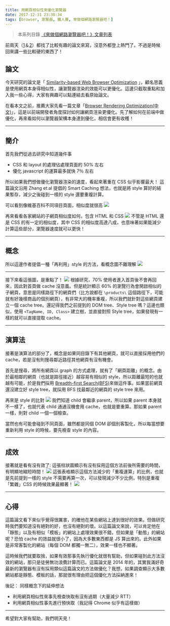 ```yaml
---
title: 用網頁相似性來優化瀏覽器
date: 2017-12-31 23:38:34
tags: [browser, 瀏覽器, 鐵人賽, 來做個網路瀏覽器吧！]
---
```

> 本系列目錄 [《來做個網路瀏覽器吧！》文章列表](/post/2018/02/browser/browser_series_33/)


                    
前兩天（[1](https://ithelp.ithome.com.tw/articles/10194936?sc=hot)＆[2](https://ithelp.ithome.com.tw/articles/10194725?sc=hot)）都找了比較有趣的論文來寫，沒意外都登上熱門了。不過是時候回來講一些比較硬的東西了！

## 論文
今天研究的論文是「 [Similarity-based Web Browser Optimization](http://wwwconference.org/proceedings/www2014/proceedings/p575.pdf) 」，顧名思義是使用網頁本身得相似性，讓瀏覽器渲染的效能可以更優化。這邊只截取重點和加入我一些心得，大家有興趣可以點連結去看原始論文。

在看本文之前，推薦大家先看一篇文章「[Browser Rendering Optimization(中文)](https://blog.techbridge.cc/2016/04/02/Browser-Rendering-Optimization/)」，這是以前端開發者角度探討如何讓網頁渲染更優化。先了解如何在前端中做優化，再來看如何以瀏覽器架構本身達到優化，相信會更有收穫！


---
## 簡介
首先我們從過去研究中知道幾件事
- CSS 和 layout 的處理佔處理頁面的 50% 左右
- 優化 javascript 的運算最多就快 7％ 左右

所以如果我們想做優化瀏覽器渲染的速度，看起來著重在 CSS 似乎影響最大！
這篇論文沿用 Zhang et.al 提倡的 Smart Caching 想法，也就是將 style 算好的結果暫存，減少之後碰到一樣的 style 還要重複計算。

可以看到像維基百科不同項目頁面，相似度就很高
![](https://user-images.githubusercontent.com/18013815/34462183-fcc89040-ee78-11e7-8e6b-77ca8e27f05c.png)

再來看看各家網站的子網頁相似度如何，包含 HTML 和 CSS
![](https://user-images.githubusercontent.com/18013815/34462196-3b305b60-ee79-11e7-9ff8-d7fb26e8353f.png)
不管是 HTML 還是 CSS 的有一定的相似度，其中 CSS 的相似度高達八成，也意味著如果能減少計算這些部分，瀏覽器速度就可以更快！

---
## 概念
所以這邊作者提倡一種「再利用」style 的方法，看概念圖不難理解
![](https://user-images.githubusercontent.com/18013815/34462233-22b9f0e0-ee7a-11e7-87a1-5bbfb6a3c423.png)

---
接下來看這張圖，是重點了！
![](https://user-images.githubusercontent.com/18013815/34462292-55f201b8-ee7b-11e7-909d-e8ed65e58501.png)
根據研究，70% 使用者進入首頁後不會再回來，因此對首頁做 cache 沒意義。但是統計顯示 60% 的瀏覽行為會開啟相似的子網頁，意思是同樣路徑下的網頁們（比方說都在 `\products\` 這個路徑下，可能就有好幾樣商品的個別網頁），有非常大的機率重複，所以我們就針對這些網頁建立一個 cache tree。還記得我們之前提到的 DOM tree、Style tree 嗎？這邊也類似，使用 `<TagName, ID, Class>` 建立樹，並直接對照 Style tree，如果發現有一樣的就可以直接提取 cache。

---
## 演算法
接著是演算法的部分了，概念是如果同目錄下有其他網頁，就可以直接採用他們的 cache，若是沒有則搜尋鄰近路徑其他網頁有沒有機會。

首先是搜尋，將所有網頁以 graph 的方式處理，就有了「網頁距離」的概念。由於最相鄰的網頁（也就是路徑接近）越容易有相似的 style，所以距離最短的也就越有可能，於是我們採用 [Breadth-first Search(BFS)](http://www.csie.ntnu.edu.tw/~u91029/Graph.html#4)來做這件事。如果當前網頁還沒建立好 style tree，就採用 BFS 找最鄰近的網頁的 style tree 來用。

再來是 style 的比對
![](https://user-images.githubusercontent.com/18013815/34462376-88c2690a-ee7d-11e7-9143-6b8401e62449.png)
我們知道 child 會繼承 parent，所以如果 parent 本身就不一樣了，也就代表 child 通通沒機會用 cache，也就是要重算。那如果 parent 一樣，則對 child 一個一個檢查。

當然也有可能會碰到不同頁面，雖然都是同個 DOM 卻個別客製化，所以每當想要重新利用 style 的時候，要先檢查 style 的內容。

---
## 成效
接著就是看有沒有效了:
這張柱狀圖顯示有沒有採用這個方法前後所需要的時間，有明顯地縮短時間！
![](https://user-images.githubusercontent.com/18013815/34462515-98e6e7a4-ee80-11e7-9458-2d2006193fc8.png)
這張表格顯示這個方法減少的「重複運算」的比例，也就是先前提到一樣的 style 不需要再算一次，可以發現減少不少比例，特別是重複「繁雜」CSS 的時候效果最顯著！
![](https://user-images.githubusercontent.com/18013815/34462517-99ae67b6-ee80-11e7-9f86-a93bdf3cee59.png)

---
## 心得
這篇論文看下來似乎覺得很厲害，的確他在某些網站上達到很好的效果。但做研究時我們要知道沒有絕對的好，也沒有絕對的壞。以這篇論文來說，可以肯定他在「靜態」以及有相似「模板」的網站上處理效果很不錯，但如果是「動態」的網站呢？恐怕 cache 的效益就很小了，因為大多數東西都是 JS 算出來的。此外如果是非常客製化的網站（每個 DOM 都獨一無二），效果一樣也不顯著。

這時候我們就要取捨，如果有效那事先執行優化就很有幫助，但如果碰到此方法沒效的網站，那只是徒勞無功浪費計算而已。這篇論文是 2014 年的，其實我滿好奇最新的瀏覽器有沒有採用類似這篇論文的方法做優化？我想，如果調查顯示大多數網站都是靜態、模板的話，那就很有理由把這個優化方法採納進來！

後記：
同樣概念下的延伸想法
- 利用網頁相似性來事先檢查快取有沒有過期（大量減少 RTT）
- 利用網頁相似性事先進行預快取（我記得 Chrome 似乎有這樣做）

---
希望對大家有幫助，我們明天見！
                                                        
